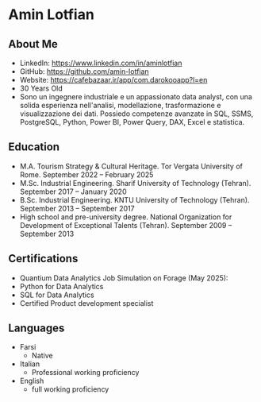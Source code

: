 # Amin Lotfian

## About Me

- LinkedIn: https://www.linkedin.com/in/aminlotfian
- GitHub: https://github.com/amin-lotfian
- Website: https://cafebazaar.ir/app/com.darokooapp?l=en
- 30 Years Old
- Sono un ingegnere industriale e un appassionato data analyst, con una solida esperienza nell'analisi, modellazione, trasformazione e visualizzazione dei dati. Possiedo competenze avanzate in SQL, SSMS, PostgreSQL, Python, Power BI, Power Query, DAX, Excel e statistica.



## Education

- M.A. Tourism Strategy & Cultural Heritage. Tor Vergata University of Rome. September 2022 – February 2025
- M.Sc.  Industrial Engineering. Sharif University of Technology (Tehran). September 2017 – January 2020
- B.Sc.  Industrial Engineering. KNTU University of Technology (Tehran). September 2013 – September 2017
- High school and pre-university degree. National Organization for Development of Exceptional Talents (Tehran). September 2009 – September 2013

## Certifications
- Quantium Data Analytics Job Simulation on Forage (May 2025):
- Python for Data Analytics
- SQL for Data Analytics
- Certified Product development specialist

## Languages
- Farsi
  - Native
- Italian
  - Professional working proficiency
- English
  - full working proficiency
